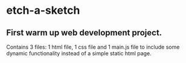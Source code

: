 # etch-a-sketch

## First warm up web development project. 
Contains 3 files: 1 html file, 1 css file and 1 main.js file to include some dynamic functionality instead of a simple static html page.

